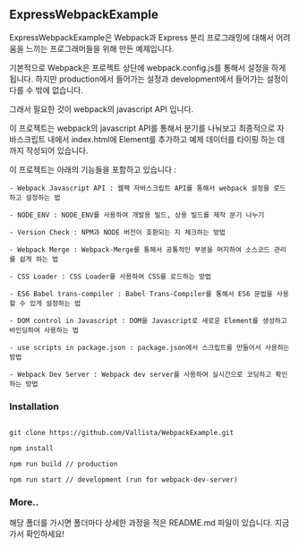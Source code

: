 ## ExpressWebpackExample

ExpressWebpackExample은 Webpack과 Express 분리 프로그래밍에 대해서 어려움을 느끼는 프로그래머들을 위해 만든 예제입니다.

기본적으로 Webpack은 프로젝트 상단에 webpack.config.js를 통해서 설정을 하게 됩니다. 하지만 production에서 들어가는 설정과 development에서 들어가는 설정이 다를 수 밖에 없습니다.

그래서 필요한 것이 webpack의 javascript API 입니다.

이 프로젝트는 webpack의 javascript API를 통해서 분기를 나눠보고 최종적으로 자바스크립트 내에서 index.html에 Element를 추가하고 예제 데이터를 타이핑 하는 데까지 작성되어 있습니다.

이 프로젝트는 아래의 기능들을 포함하고 있습니다 : 

````
- Webpack Javascript API : 웹팩 자바스크립트 API를 통해서 webpack 설정을 로드하고 설정하는 법

- NODE_ENV : NODE_ENV를 사용하여 개발용 빌드, 상용 빌드를 제작 분기 나누기

- Version Check : NPM과 NODE 버전이 호환되는 지 체크하는 방법

- Webpack Merge : Webpack-Merge를 통해서 공통적인 부분을 머지하여 소스코드 관리를 쉽게 하는 법

- CSS Loader : CSS Loader를 사용하여 CSS를 로드하는 방법

- ES6 Babel trans-compiler : Babel Trans-Compiler를 통해서 ES6 문법을 사용할 수 있게 설정하는 법

- DOM control in Javascript : DOM을 Javascript로 새로운 Element를 생성하고 바인딩하여 사용하는 법

- use scripts in package.json : package.json에서 스크립트를 만들어서 사용하는 방법

- Webpack Dev Server : Webpack dev server를 사용하여 실시간으로 코딩하고 확인하는 방법

````

### Installation

````

git clone https://github.com/Vallista/WebpackExample.git

npm install

npm run build // production

npm run start // development (run for webpack-dev-server)

````

### More..

해당 폴더를 가시면 폴더마다 상세한 과정을 적은 README.md 파일이 있습니다. 지금 가서 확인하세요!
